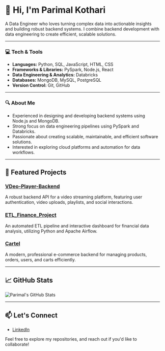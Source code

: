 # 🚀 Hi, I'm Parimal Kothari

A Data Engineer who loves turning complex data into actionable insights and building robust backend systems. I combine backend development with data engineering to create efficient, scalable solutions.

---

### 💻 Tech & Tools

- **Languages:** Python, SQL, JavaScript, HTML, CSS  
- **Frameworks & Libraries:** PySpark, Node.js, React  
- **Data Engineering & Analytics:** Databricks  
- **Databases:** MongoDB, MySQL, PostgreSQL  
- **Version Control:** Git, GitHub

---

### 🔍 About Me

- Experienced in designing and developing backend systems using Node.js and MongoDB.  
- Strong focus on data engineering pipelines using PySpark and Databricks.  
- Passionate about creating scalable, maintainable, and efficient software solutions.  
- Interested in exploring cloud platforms and automation for data workflows.

---

## 🔧 Featured Projects

### [VDeo-Player-Backend](https://github.com/parimalkothari/VDeo-Player-Backend)
A robust backend API for a video streaming platform, featuring user authentication, video uploads, playlists, and social interactions.

### [ETL_Finance_Project](https://github.com/parimalkothari/ETL_Finance_Project)
An automated ETL pipeline and interactive dashboard for financial data analysis, utilizing Python and Apache Airflow.

### [Cartel](https://github.com/parimalkothari/Cartel)
A modern, professional e-commerce backend for managing products, orders, users, and carts efficiently.

---

## 📈 GitHub Stats

![Parimal's GitHub Stats](https://github-readme-stats.vercel.app/api?username=parimalkothari&show_icons=true&hide_title=true&count_private=true&hide=prs&theme=radical)

---

## 📫 Let's Connect

- [LinkedIn](https://www.linkedin.com/in/parimal-kothari-093037206/)  

Feel free to explore my repositories, and reach out if you'd like to collaborate!
